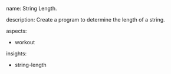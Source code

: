 name: String Length.

description: Create a program to determine the length of a string.

aspects:
  - workout

insights:
  - string-length